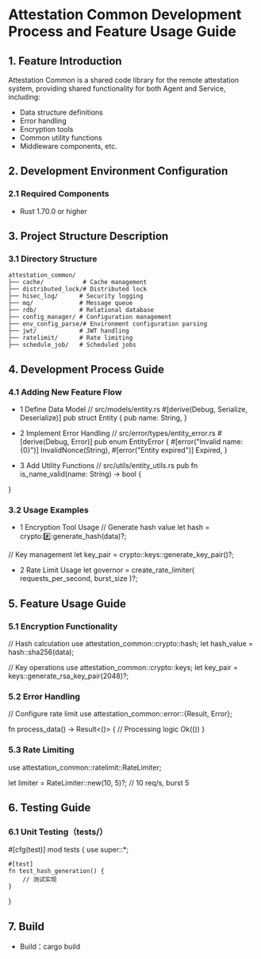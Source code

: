# Attestation Common Development Process and Feature Usage Guide

## 1. Feature Introduction
Attestation Common is a shared code library for the remote attestation system, providing shared functionality for both Agent and Service, including:
- Data structure definitions
- Error handling
- Encryption tools
- Common utility functions
- Middleware components, etc.

## 2. Development Environment Configuration

### 2.1 Required Components
- Rust 1.70.0 or higher

## 3. Project Structure Description

### 3.1 Directory Structure
```plaintext
attestation_common/
├── cache/           # Cache management
├── distributed_lock/# Distributed lock
├── hisec_log/      # Security logging
├── mq/             # Message queue
├── rdb/            # Relational database
├── config_manager/ # Configuration management
├── env_config_parse/# Environment configuration parsing
├── jwt/            # JWT handling
├── ratelimit/      # Rate limiting
├── schedule_job/   # Scheduled jobs
```

## 4. Development Process Guide

### 4.1 Adding New Feature Flow
- 1 Define Data Model
  // src/models/entity.rs
  #[derive(Debug, Serialize, Deserialize)]
  pub struct Entity  {
  pub name: String,
  }

- 2 Implement Error Handling
  // src/error/types/entity_error.rs
  #[derive(Debug, Error)]
  pub enum EntityError {
  #[error("Invalid name: {0}")]
  InvalidNonce(String),
  #[error("Entity expired")]
  Expired,
  }

- 3 Add Utility Functions
  // src/utils/entity_utils.rs
  pub fn is_name_valid(name: String) -> bool {

}

### 3.2 Usage Examples

- 1 Encryption Tool Usage
  // Generate hash value
  let hash = crypto::hash::generate_hash(data)?;

// Key management
let key_pair = crypto::keys::generate_key_pair()?;

- 2 Rate Limit Usage
  let governor = create_rate_limiter(
  requests_per_second,
  burst_size
  )?;

## 5. Feature Usage Guide

### 5.1 Encryption Functionality
// Hash calculation
use attestation_common::crypto::hash;
let hash_value = hash::sha256(data);

// Key operations
use attestation_common::crypto::keys;
let key_pair = keys::generate_rsa_key_pair(2048)?;

### 5.2 Error Handling
// Configure rate limit
use attestation_common::error::{Result, Error};

fn process_data() -> Result<()> {
// Processing logic
Ok(())
}


### 5.3 Rate Limiting
use attestation_common::ratelimit::RateLimiter;

let limiter = RateLimiter::new(10, 5)?; // 10 req/s, burst 5

## 6. Testing Guide

### 6.1 Unit Testing（tests/）
#[cfg(test)]
mod tests {
use super::*;

    #[test]
    fn test_hash_generation() {
        // 测试实现
    }
}

## 7. Build
- Build：cargo build